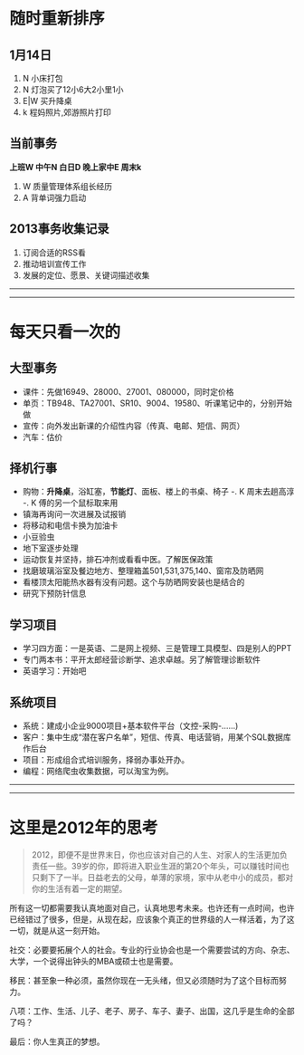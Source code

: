 # 随时重新排序

## 1月14日

1. N 小床打包
2. N 灯泡买了12小6大2小里1小
3. E|W 买升降桌
5. k 程妈照片,郊游照片打印

## 当前事务
**上班W 中午N 白日D 晚上家中E 周末k**

1. W 质量管理体系组长经历
2. A 背单词强力启动

## 2013事务收集记录

1. 订阅合适的RSS看
2. 推动培训宣传工作
3. 发展的定位、愿景、关键词描述收集

------------------------------------------
------------------------------------------

# 每天只看一次的

## 大型事务

- 课件：先做16949、28000、27001、080000，同时定价格
- 单页：TB948、TA27001、SR10、9004、19580、听课笔记中的，分别开始做
- 宣传：向外发出新课的介绍性内容（传真、电邮、短信、网页） 
- 汽车：估价

## 择机行事

- 购物：**升降桌**，浴缸塞，**节能灯**、面板、楼上的书桌、椅子 
-. K 周末去趟高淳
-. K 傅的另一个鼠标取来用
- 镇海再询问一次进展及试报销
- 将移动和电信卡换为加油卡
- 小豆验虫
- 地下室逐步处理
- 运动恢复并坚持，排石冲剂或看看中医。了解医保政策
- 找磨玻璃浴室及餐边地方、整理箱盖501,531,375,140、窗帘及防晒网
- 看楼顶太阳能热水器有没有问题。这个与防晒网安装也是结合的
- 研究下预防针信息

## 学习项目

- 学习四方面：一是英语、二是网上视频、三是管理工具模型、四是别人的PPT
- 专门两本书：平开太郎经营诊断学、追求卓越。另了解管理诊断软件
- 英语学习：开始吧

## 系统项目

- 系统：建成小企业9000项目+基本软件平台（文控-采购-……)
- 客户：集中生成“潜在客户名单”，短信、传真、电话营销，用某个SQL数据库作后台
- 项目：形成组合式培训服务，择弱办事处开办。
- 编程：网络爬虫收集数据，可以淘宝为例。

------------------------------------------
------------------------------------------

# 这里是2012年的思考

>2012，即便不是世界末日，你也应该对自己的人生、对家人的生活更加负责任一些。39岁的你，即将进入职业生涯的第20个年头，可以赚钱时间也只剩下了一半。日益老去的父母，单薄的家境，家中从老中小的成员，都对你的生活有着一定的期望。

所有这一切都需要我认真地面对自己，认真地思考未来。也许还有一点时间，也许已经错过了很多，但是，从现在起，应该象个真正的世界级的人一样活着，为了这一切，就是从这一刻开始。

社交：必要要拓展个人的社会。专业的行业协会也是一个需要尝试的方向、杂志、大学，一个说得出钟头的MBA或硕士也是需要。

移民：甚至象一种必须，虽然你现在一无头绪，但又必须随时为了这个目标而努力。

八项：工作、生活、儿子、老子、房子、车子、妻子、出国，这几乎是生命的全部了吗？

最后：你人生真正的梦想。
